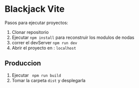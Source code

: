 # Blackjack Vite

Pasos para ejecutar proyectos:

1. Clonar repositorio
2. Ejecutar ```npm install``` para reconstruir los modulos de nodas
3. correr el devServer ```npm run dev```
4. Abrir el proyecto en : ```localhost```

## Produccion

1. Ejecutar ``` npm run build```
2. Tomar la carpeta ```dist``` y desplegarla